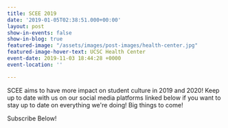 ```yaml
---
title: SCEE 2019
date: '2019-01-05T02:38:51.000+00:00'
layout: post
show-in-events: false
show-in-blog: true
featured-image: "/assets/images/post-images/health-center.jpg"
featured-image-hover-text: UCSC Health Center
event-date: 2019-11-03 18:44:28 +0000
event-location: ''

---
```

SCEE aims to have more impact on student culture in 2019 and 2020! Keep up to date with us on our social media platforms linked below if you want to stay up to date on everything we're doing! Big things to come!

Subscribe Below!